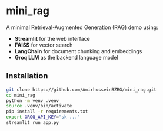 # mini_rag

A minimal Retrieval-Augmented Generation (RAG) demo using:

- **Streamlit** for the web interface  
- **FAISS** for vector search  
- **LangChain** for document chunking and embeddings  
- **Groq LLM** as the backend language model  

## Installation

```bash
git clone https://github.com/AmirhosseinBZRG/mini_rag.git
cd mini_rag
python -m venv .venv
source .venv/bin/activate
pip install -r requirements.txt
export GROQ_API_KEY="sk-..."
streamlit run app.py
```

